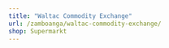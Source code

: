 ```yaml
---
title: "Waltac Commodity Exchange"
url: /zamboanga/waltac-commodity-exchange/
shop: Supermarkt
---
```

